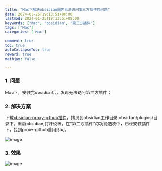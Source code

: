 ```yaml
---
title: "Mac下解决obsidian国内无法访问第三方插件的问题"
date: 2024-01-25T19:13:51+08:00
lastmod: 2024-01-25T19:13:51+08:00
keywords: ["Mac", "obsidian", "第三方插件"]
tags: ["Mac"]
categories: ["Mac"]

comment: true
toc: true
autoCollapseToc: true
reward: true
mathjax: false

---
```


<!--more-->


### 1. 问题

Mac下，安装完obsidian后，发现无法访问第三方插件；

### 2. 解决方案

下载[obsidian-proxy-github插件](https://gitee.com/juqkai/obsidian-proxy-github/releases)，拷贝到obsidian工作目录.obsidian/plugins/目录下，重启obsidian,打开设置，在“第三方插件”的功能选项中，已经安装插件下，找到proxy-github启用即可。



![image](/images/post/Mac下解决obsidian国内无法访问第三方插件的问题/obsidian_dir.jpg)
### 3. 效果

![image](/images/post/Mac下解决obsidian国内无法访问第三方插件的问题/obsidian_plugins_setting.jpg)

